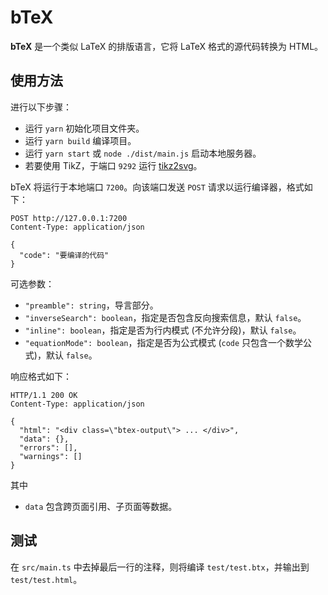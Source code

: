 # bTeX

**bTeX** 是一个类似 LaTeX 的排版语言，它将 LaTeX 格式的源代码转换为 HTML。

## 使用方法

进行以下步骤：

* 运行 `yarn` 初始化项目文件夹。
* 运行 `yarn build` 编译项目。
* 运行 `yarn start` 或 `node ./dist/main.js` 启动本地服务器。
* 若要使用 TikZ，于端口 `9292` 运行 [tikz2svg](https://github.com/banana-space/tikz2svg)。

bTeX 将运行于本地端口 `7200`。向该端口发送 `POST` 请求以运行编译器，格式如下：

``` http
POST http://127.0.0.1:7200
Content-Type: application/json

{
  "code": "要编译的代码"
}
```

可选参数：

* `"preamble": string`，导言部分。
* `"inverseSearch": boolean`，指定是否包含反向搜索信息，默认 `false`。
* `"inline": boolean`，指定是否为行内模式 (不允许分段)，默认 `false`。
* `"equationMode": boolean`，指定是否为公式模式 (`code` 只包含一个数学公式)，默认 `false`。

响应格式如下：

``` http
HTTP/1.1 200 OK
Content-Type: application/json

{
  "html": "<div class=\"btex-output\"> ... </div>",
  "data": {},
  "errors": [],
  "warnings": []
}
```

其中

* `data` 包含跨页面引用、子页面等数据。

## 测试

在 `src/main.ts` 中去掉最后一行的注释，则将编译 `test/test.btx`，并输出到 `test/test.html`。
